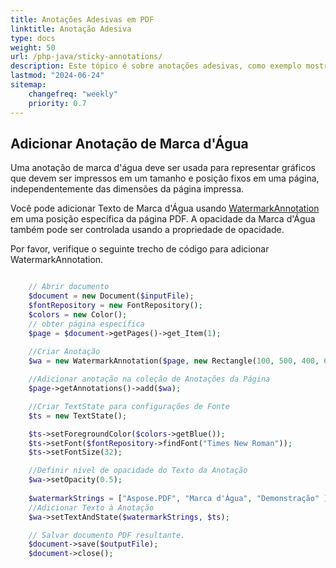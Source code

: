 ```yaml
---
title: Anotações Adesivas em PDF
linktitle: Anotação Adesiva
type: docs
weight: 50
url: /php-java/sticky-annotations/
description: Este tópico é sobre anotações adesivas, como exemplo mostramos a Anotação de Marca d'Água no texto. É usada para representar gráficos na página. Confira o trecho de código para resolver esta tarefa.
lastmod: "2024-06-24"
sitemap:
    changefreq: "weekly"
    priority: 0.7
---
```


## Adicionar Anotação de Marca d'Água

Uma anotação de marca d'água deve ser usada para representar gráficos que devem ser impressos em um tamanho e posição fixos em uma página, independentemente das dimensões da página impressa.

Você pode adicionar Texto de Marca d'Água usando [WatermarkAnnotation](https://reference.aspose.com/pdf/java/com.aspose.pdf/class-use/WatermarkAnnotation) em uma posição específica da página PDF. A opacidade da Marca d'Água também pode ser controlada usando a propriedade de opacidade.

Por favor, verifique o seguinte trecho de código para adicionar WatermarkAnnotation.

```php

    // Abrir documento
    $document = new Document($inputFile);
    $fontRepository = new FontRepository();
    $colors = new Color();
    // obter página específica
    $page = $document->getPages()->get_Item(1);
    
    //Criar Anotação
    $wa = new WatermarkAnnotation($page, new Rectangle(100, 500, 400, 600));

    //Adicionar anotação na coleção de Anotações da Página
    $page->getAnnotations()->add($wa);

    //Criar TextState para configurações de Fonte
    $ts = new TextState();

    $ts->setForegroundColor($colors->getBlue());
    $ts->setFont($fontRepository->findFont("Times New Roman"));
    $ts->setFontSize(32);

    //Definir nível de opacidade do Texto da Anotação
    $wa->setOpacity(0.5);
            
    $watermarkStrings = ["Aspose.PDF", "Marca d'Água", "Demonstração" ];
    //Adicionar Texto à Anotação
    $wa->setTextAndState($watermarkStrings, $ts);

    // Salvar documento PDF resultante.    
    $document->save($outputFile);
    $document->close();
```
